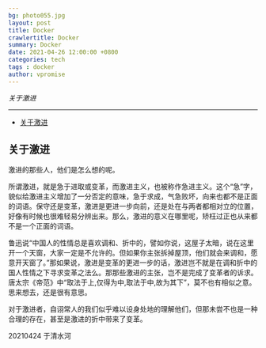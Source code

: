 ```yaml
---
bg: photo055.jpg
layout: post
title: Docker 
crawlertitle: Docker
summary: Docker
date: 2021-04-26 12:00:00 +0800
categories: tech
tags : docker
author: vpromise
---
```


*关于激进*

---

- [关于激进](#关于激进)

## 关于激进

激进的那些人，他们是怎么想的呢。

所谓激进，就是急于进取或变革，而激进主义，也被称作急进主义。这个“急”字，貌似给激进主义增加了一分否定的意味，急于求成，气急败坏，向来也都不是正面的词语。保守还是变革，激进是更进一步向前，还是处在与两者都相对立的位置，好像有时候也很难轻易分辨出来。那么，激进的意义在哪里呢，矫枉过正也从来都不是一个正面的词语。

鲁迅说“中国人的性情总是喜欢调和、折中的，譬如你说，这屋子太暗，说在这里开一个天窗，大家一定是不允许的。但如果你主张拆掉屋顶，他们就会来调和，愿意开天窗了。”那如果说，激进是变革的更进一步的话，激进岂不就是在调和折中的国人性情之下寻求变革之法么。那那些激进的主张，岂不是完成了变革者的诉求。唐太宗《帝范》中“取法于上,仅得为中,取法于中,故为其下”，莫不也有相似之意。思来想去，还是很有意思。

对于激进者，自诩常人的我们似乎难以设身处地的理解他们，但那未尝不也是一种合理的存在，甚至是激进的折中带来了变革。

20210424
于清水河
